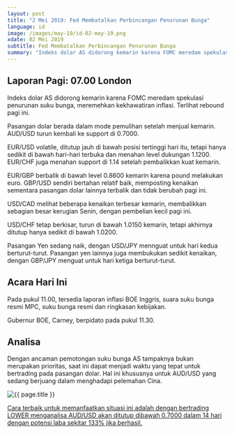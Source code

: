 ```yaml
---
layout: post
title: "2 Mei 2019: Fed Membatalkan Perbincangan Penurunan Bunga" 
language: id
image: /images/may-19/id-02-may-19.png
xdate: 02 Mei 2019
subtitle: Fed Membatalkan Perbincangan Penurunan Bunga
summary: "Indeks dolar AS didorong kemarin karena FOMC meredam spekulasi penurunan suku bunga, meremehkan kekhawatiran inflasi. Terlihat rebound pagi ini. Pasangan dolar berada dalam mode pemulihan setelah menjual kemarin. AUD/USD turun kembali ke support di 0.7000"
---
```

## Laporan Pagi: 07.00 London

Indeks dolar AS didorong kemarin karena FOMC meredam spekulasi penurunan suku bunga, meremehkan kekhawatiran inflasi. Terlihat rebound pagi ini.

Pasangan dolar berada dalam mode pemulihan setelah menjual kemarin. AUD/USD turun kembali ke support di 0.7000.

EUR/USD volatile, ditutup jauh di bawah posisi tertinggi hari itu, tetapi hanya sedikit di bawah hari-hari terbuka dan menahan level dukungan 1.1200. EUR/CHF juga menahan support di 1.14 setelah pembalikkan kuat kemarin.

EUR/GBP berbalik di bawah level 0.8600 kemarin karena pound melakukan euro. GBP/USD sendiri bertahan relatif baik, memposting kenaikan sementara pasangan dolar lainnya terbalik dan tidak berubah pagi ini.

USD/CAD melihat beberapa kenaikan terbesar kemarin, membalikkan sebagian besar kerugian Senin, dengan pembelian kecil pagi ini.

USD/CHF tetap berkisar, turun di bawah 1.0150 kemarin, tetapi akhirnya ditutup hanya sedikit di bawah 1.0200.

Pasangan Yen sedang naik, dengan USD/JPY mennguat untuk hari kedua berturut-turut. Pasangan yen lainnya juga membukukan sedikit kenaikan, dengan GBP/JPY menguat untuk hari ketiga berturut-turut.

## Acara Hari Ini

Pada pukul 11.00, tersedia laporan inflasi BOE Inggris, suara suku bunga resmi MPC, suku bunga resmi dan ringkasan kebijakan.

Gubernur BOE, Carney, berpidato pada pukul 11.30.

## Analisa

Dengan ancaman pemotongan suku bunga AS tampaknya bukan merupakan prioritas, saat ini dapat menjadi waktu yang tepat untuk bertrading pada pasangan dolar. Hal ini khususnya untuk AUD/USD yang sedang berjuang dalam menghadapi pelemahan Cina.

<img src="{{ site.url }}/images/may-19/id-02-may-19.png" alt="{{ page.title }}" title="{{ page.title }}">

<a href="%LINK%%?currency=USD&market=forex&underlying=frxAUDUSD&formname=higherlower&duration_amount=14&duration_units=d&amount=10&amount_type=stake&expiry_type=duration&barrier=0.7000" target="_blank" rel="noopener noreferrer nofollow">Cara terbaik untuk memanfaatkan situasi ini adalah dengan bertrading LOWER menganalisa AUD/USD akan ditutup dibawah 0.7000 dalam 14 hari dengan potensi laba sekitar 133% jika berhasil.</a>